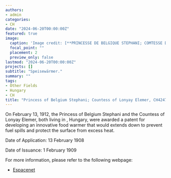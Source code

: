 ```yaml
---
authors:
- admin
categories:
- CH
date: "2024-06-20T00:00:00Z"
featured: true
image:
  caption: 'Image credit: [**PRINCESSE DE BELGIQUE STEPHANI; COMTESSE DE LONYAY ELEMER (1908)**](https://worldwide.espacenet.com/patent/search/family/004272532/publication/CH42474A?q=pn%3DCH42474A)'
  focal_point: ""
  placement: 2
  preview_only: false
lastmod: "2024-06-20T00:00:00Z"
projects: []
subtitle: "Speisewärmer."
summary: ""
tags:
- Other Fields
- Hungary
- CH
title: "Princess of Belgium Stephani; Countess of Lonyay Elemer, CH42474A"
---
```


On February 13, 1912, the Princess of Belgium Stephani and the Countess of Lonyay Elemer, both living in , Hungary, were awarded a patent for developing an innovative food warmer that would extends down to prevent fuel spills and protect the surface from excess heat.

Date of Application: 13 February 1908 

Date of Issuance: 1 February 1909

For more information, please refer to the following webpage: 

- [Espacenet](https://worldwide.espacenet.com/patent/search/family/004272532/publication/CH42474A?q=pn%3DCH42474A)